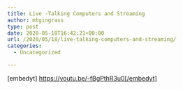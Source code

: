 ```yaml
---
title: Live -Talking Computers and Streaming
author: mtgingrass
type: post
date: 2020-05-18T16:42:21+00:00
url: /2020/05/18/live-talking-computers-and-streaming/
categories:
  - Uncategorized

---
```

[embedyt] https://youtu.be/-fBgPthR3u0[/embedyt]